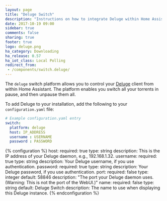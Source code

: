 ```yaml
---
layout: page
title: "Deluge Switch"
description: "Instructions on how to integrate Deluge within Home Assistant."
date: 2017-10-19 09:00
sidebar: true
comments: false
sharing: true
footer: true
logo: deluge.png
ha_category: Downloading
ha_release: 0.57
ha_iot_class: Local Polling
redirect_from:
 - /components/switch.deluge/
---
```


The `deluge` switch platform allows you to control your [Deluge](http://deluge-torrent.org/) client from within Home Assistant. The platform enables you switch all your torrents in pause, and then unpause them all.

To add Deluge to your installation, add the following to your `configuration.yaml` file:

```yaml
# Example configuration.yaml entry
switch:
  platform: deluge
  host: IP_ADDRESS
  username : USERNAME
  password : PASSWORD
```

{% configuration %}
host:
  required: true
  type: string
  description: This is the IP address of your Deluge daemon, e.g., 192.168.1.32.
username:
  required: true
  type: string
  description: Your Deluge username, if you use authentication.
password:
  required: true
  type: string
  description: Your Deluge password, if you use authentication.
port:
  required: false
  type: integer
  default: 58846
  description: "The port your Deluge daemon uses. (Warning: This is not the port of the WebUI.)"
name:
  required: false
  type: string
  default: Deluge Switch
  description: The name to use when displaying this Deluge instance.
{% endconfiguration %}
